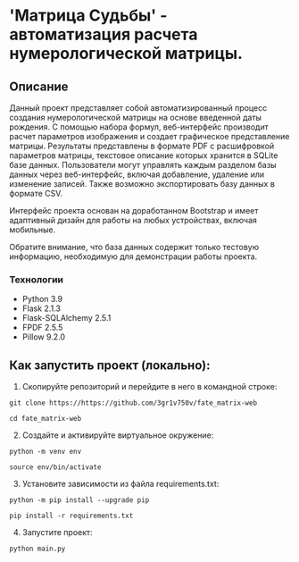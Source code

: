 # 'Матрица Судьбы' - автоматизация расчета нумерологической матрицы.

## Описание

Данный проект представляет собой автоматизированный процесс создания нумерологической матрицы на основе введенной даты рождения. С помощью набора формул, веб-интерфейс производит расчет параметров изображения и создает графическое представление матрицы. Результаты представлены в формате PDF c расшифровкой параметров матрицы, текстовое описание которых хранится в SQLite базе данных. Пользователи могут управлять каждым разделом базы данных через веб-интерфейс, включая добавление, удаление или изменение записей. Также возможно экспортировать базу данных в формате CSV.

Интерфейс проекта основан на доработанном Bootstrap и имеет адаптивный дизайн для работы на любых устройствах, включая мобильные. 

Обратите внимание, что база данных содержит только тестовую информацию, необходимую для демонстрации работы проекта.

### Технологии
- Python 3.9
- Flask 2.1.3
- Flask-SQLAlchemy 2.5.1
- FPDF 2.5.5
- Pillow 9.2.0

## Как запустить проект (локально):

1. Скопируйте репозиторий и перейдите в него в командной строке:

```
git clone https://https://github.com/3gr1v750v/fate_matrix-web
```

```
cd fate_matrix-web
```

2. Создайте и активируйте виртуальное окружение:

```
python -m venv env
```

```
source env/bin/activate
```

3. Установите зависимости из файла requirements.txt:

```
python -m pip install --upgrade pip
```

```
pip install -r requirements.txt
```

4. Запустите проект:

```
python main.py
```
